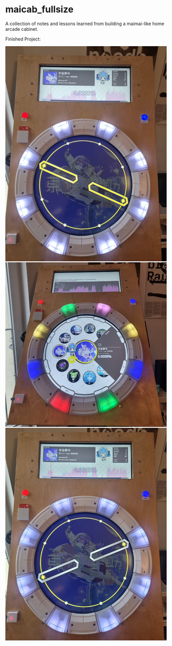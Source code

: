 # maicab_fullsize
A collection of notes and lessons learned from building a maimai-like home arcade cabinet. 


Finished Project:

<img src="/Photos/gameplay.gif" width="600"><img src="/Photos/front_finished.jpg" width="600"><img src="/Photos/front_finished_gameplay_still.jpg" width="600">



